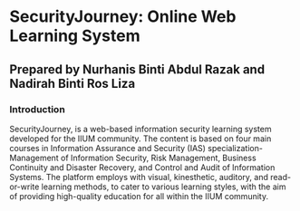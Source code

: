 # SecurityJourney: Online Web Learning System
<h2>Prepared by Nurhanis Binti Abdul Razak and Nadirah Binti Ros Liza</h2>

<h3>Introduction</h3>
<p>SecurityJourney, is a web-based information security learning system developed for the IIUM community. The content is based on four main courses in Information Assurance and Security (IAS) specialization- Management of Information Security, Risk Management, Business Continuity and Disaster Recovery, and Control and Audit of Information Systems. The platform employs with visual, kinesthetic, auditory, and read-or-write learning methods, to cater to various learning styles, with the aim of providing high-quality education for all within the IIUM community.</p>
